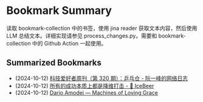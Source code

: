 # Bookmark Summary 
读取 bookmark-collection 中的书签，使用 jina reader 获取文本内容，然后使用 LLM 总结文本。详细实现请参见 process_changes.py。需要和 bookmark-collection 中的 Github Action 一起使用。
    
## Summarized Bookmarks
- (2024-10-12) [科技爱好者周刊（第 320 期）：乒乓仓 - 阮一峰的网络日志](202410/2024-10-12-%E7%A7%91%E6%8A%80%E7%88%B1%E5%A5%BD%E8%80%85%E5%91%A8%E5%88%8A%EF%BC%88%E7%AC%AC-320-%E6%9C%9F%EF%BC%89%EF%BC%9A%E4%B9%92%E4%B9%93%E4%BB%93---%E9%98%AE%E4%B8%80%E5%B3%B0%E7%9A%84%E7%BD%91%E7%BB%9C%E6%97%A5%E5%BF%97.md)
- (2024-10-12) [所有的成功本质上都是降维打击 - 🍺 IceBeer](202410/2024-10-12-%E6%89%80%E6%9C%89%E7%9A%84%E6%88%90%E5%8A%9F%E6%9C%AC%E8%B4%A8%E4%B8%8A%E9%83%BD%E6%98%AF%E9%99%8D%E7%BB%B4%E6%89%93%E5%87%BB---%F0%9F%8D%BA-icebeer.md)
- (2024-10-12) [Dario Amodei — Machines of Loving Grace](202410/2024-10-12-dario-amodei-%E2%80%94-machines-of-loving-grace.md)
